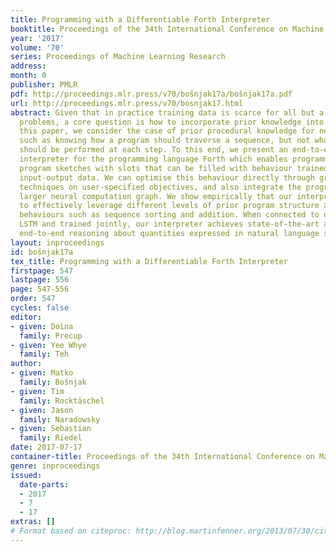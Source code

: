 ```yaml
---
title: Programming with a Differentiable Forth Interpreter
booktitle: Proceedings of the 34th International Conference on Machine Learning
year: '2017'
volume: '70'
series: Proceedings of Machine Learning Research
address: 
month: 0
publisher: PMLR
pdf: http://proceedings.mlr.press/v70/bošnjak17a/bošnjak17a.pdf
url: http://proceedings.mlr.press/v70/bosnjak17.html
abstract: Given that in practice training data is scarce for all but a small set of
  problems, a core question is how to incorporate prior knowledge into a model. In
  this paper, we consider the case of prior procedural knowledge for neural networks,
  such as knowing how a program should traverse a sequence, but not what local actions
  should be performed at each step. To this end, we present an end-to-end differentiable
  interpreter for the programming language Forth which enables programmers to write
  program sketches with slots that can be filled with behaviour trained from program
  input-output data. We can optimise this behaviour directly through gradient descent
  techniques on user-specified objectives, and also integrate the program into any
  larger neural computation graph. We show empirically that our interpreter is able
  to effectively leverage different levels of prior program structure and learn complex
  behaviours such as sequence sorting and addition. When connected to outputs of an
  LSTM and trained jointly, our interpreter achieves state-of-the-art accuracy for
  end-to-end reasoning about quantities expressed in natural language stories.
layout: inproceedings
id: bošnjak17a
tex_title: Programming with a Differentiable Forth Interpreter
firstpage: 547
lastpage: 556
page: 547-556
order: 547
cycles: false
editor:
- given: Doina
  family: Precup
- given: Yee Whye
  family: Teh
author:
- given: Matko
  family: Bošnjak
- given: Tim
  family: Rocktäschel
- given: Jason
  family: Naradowsky
- given: Sebastian
  family: Riedel
date: 2017-07-17
container-title: Proceedings of the 34th International Conference on Machine Learning
genre: inproceedings
issued:
  date-parts:
  - 2017
  - 7
  - 17
extras: []
# Format based on citeproc: http://blog.martinfenner.org/2013/07/30/citeproc-yaml-for-bibliographies/
---
```

